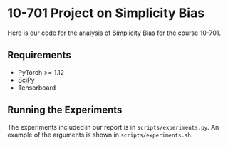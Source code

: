 # 10-701 Project on Simplicity Bias

Here is our code for the analysis of Simplicity Bias for the course 10-701.

## Requirements

- PyTorch >= 1.12
- SciPy
- Tensorboard

## Running the Experiments

The experiments included in our report is in `scripts/experiments.py`. An example of the arguments is shown in `scripts/experiments.sh`.